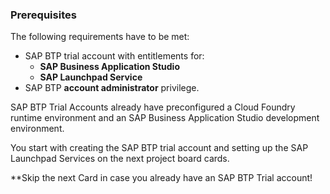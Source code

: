 ### Prerequisites

The following requirements have to be met: 

* SAP BTP trial account with entitlements for:
  * **SAP Business Application Studio**
  * **SAP Launchpad Service**
* SAP BTP **account administrator** privilege.

SAP BTP Trial Accounts already have preconfigured a Cloud Foundry runtime environment and an SAP Business Application Studio development environment.

You start with creating the SAP BTP trial account and setting up the SAP Launchpad Services on the next project board cards.

**Skip the next Card in case you already have an SAP BTP Trial account!
